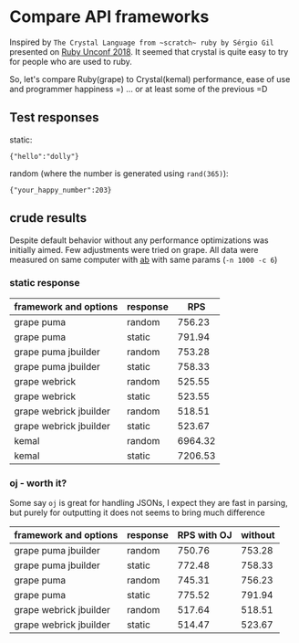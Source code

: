 # Compare API frameworks
Inspired by `The Crystal Language from ~scratch~ ruby by Sérgio Gil` presented on [Ruby Unconf 2018](https://rubyunconf.eu).
It seemed that crystal is quite easy to try for people who are used to ruby.

So, let's compare Ruby(grape) to Crystal(kemal) performance, ease of use and programmer happiness =)
... or at least some of the previous =D

## Test responses
static:
```
{"hello":"dolly"}
```

random (where the number is generated using `rand(365)`):
```
{"your_happy_number":203}
```
## crude results
Despite default behavior without any performance optimizations was initially aimed. Few adjustments were tried on grape.
All data were measured on same computer with [ab](https://httpd.apache.org/docs/2.4/programs/ab.html) with same params (`-n 1000 -c 6`)

### static response
| framework and options   | response |    RPS   |
|-------------------------|----------|----------|
| grape puma              |  random  |   756.23 |
| grape puma              |  static  |   791.94 |
| grape puma jbuilder     |  random  |   753.28 |
| grape puma jbuilder     |  static  |   758.33 |
| grape webrick           |  random  |   525.55 |
| grape webrick           |  static  |   523.55 |
| grape webrick jbuilder  |  random  |   518.51 |
| grape webrick jbuilder  |  static  |   523.67 |
| kemal                   |  random  |  6964.32 |
| kemal                   |  static  |  7206.53 |

### oj - worth it?
Some say `oj` is great for handling JSONs, I expect they are fast in parsing, but purely for outputting it does not seems to bring much difference

| framework and options   | response | RPS with OJ | without |
|-------------------------|----------|-------------|---------|
| grape puma jbuilder     |  random  |      750.76 |  753.28 |
| grape puma jbuilder     |  static  |      772.48 |  758.33 |
| grape puma              |  random  |      745.31 |  756.23 |
| grape puma              |  static  |      775.52 |  791.94 |
| grape webrick jbuilder  |  random  |      517.64 |  518.51 |
| grape webrick jbuilder  |  static  |      514.47 |  523.67 |


